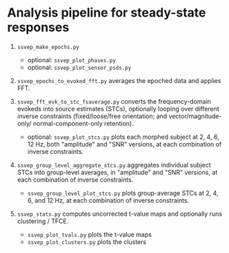 # Analysis pipeline for steady-state responses

1. `ssvep_make_epochs.py`
    - optional: `ssvep_plot_phases.py`
    - optional: `ssvep_plot_sensor_psds.py`

2. `ssvep_epochs_to_evoked_fft.py` averages the epoched data and applies FFT.


3. `ssvep_fft_evk_to_stc_fsaverage.py` converts the frequency-domain evokeds
   into source estimates (STCs), optionally looping over different inverse
   constraints (fixed/loose/free orientation; and vector/magnitude-only/
   normal-component-only retention).
    - optional: `ssvep_plot_stcs.py` plots each morphed subject at
      2, 4, 6, 12 Hz, both "amplitude" and "SNR" versions, at each combination
      of inverse constraints.

4. `ssvep_group_level_aggregate_stcs.py` aggregates individual subject STCs
   into group-level averages, in "amplitude" and "SNR" versions, at each
   combination of inverse constraints.
    - `ssvep_group_level_plot_stcs.py` plots group-average STCs at 2, 4, 6,
      and 12 Hz, at each combination of inverse constraints.

5. `ssvep_stats.py` computes uncorrected t-value maps and optionally runs
   clustering / TFCE.
    - `ssvep_plot_tvals.py` plots the t-value maps
    - `ssvep_plot_clusters.py` plots the clusters
